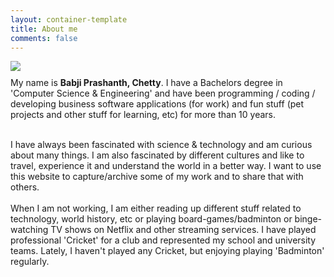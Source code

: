 ```yaml
---
layout: container-template
title: About me
comments: false
---
```


<div class="row">
    <div class="avatar center-block">
        <img class="img-responsive img-circle center-block animated bounceIn" src="{{ site.avatar | prepend: site.baseurl }}" />
    </div>        
</div>

<p style="margin-top: 10px;">
My name is <b>Babji Prashanth, Chetty</b>. I have a Bachelors degree in 'Computer Science & Engineering' and 
have been programming / coding / developing business software applications (for work) and fun stuff (pet projects and other stuff 
for learning, etc) for more than 10 years. 
<br/><br/>

I  have always been fascinated with science & technology and am curious about many things.
I am also fascinated by different cultures and like to travel, experience it and understand the world in a better way. 
I want to use this website to capture/archive some of my work and to share that with others.
<br/><br/>
When I am not working, I am either reading up different stuff related to technology, world history, etc or playing board-games/badminton 
or binge-watching TV shows on Netflix and other streaming services.
I have played professional 'Cricket' for a club and represented my school and university teams. 
Lately, I haven't played any Cricket, but enjoying playing 'Badminton' regularly.
</p>